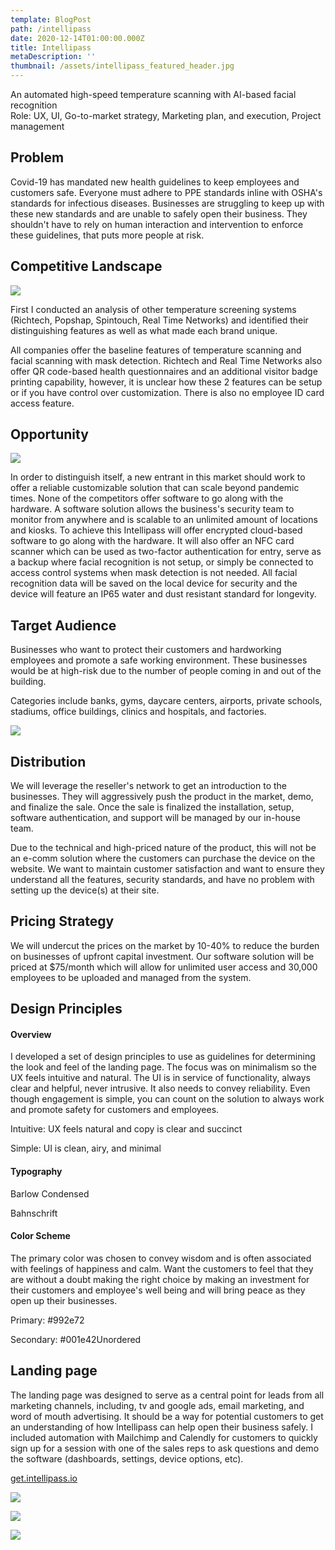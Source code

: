 ```yaml
---
template: BlogPost
path: /intellipass
date: 2020-12-14T01:00:00.000Z
title: Intellipass
metaDescription: ''
thumbnail: /assets/intellipass_featured_header.jpg
---
```

An automated high-speed temperature scanning with AI-based facial recognition\
Role: UX, UI, Go-to-market strategy, Marketing plan, and execution, Project management

## **Problem**

Covid-19 has mandated new health guidelines to keep employees and customers safe. Everyone must adhere to PPE standards inline with OSHA's standards for infectious diseases. Businesses are struggling to keep up with these new standards and are unable to safely open their business. They shouldn't have to rely on human interaction and intervention to enforce these guidelines, that puts more people at risk.



## **Competitive Landscape**

![](/assets/intellipass_competition_header.jpg)

First I conducted an analysis of other temperature screening systems (Richtech, Popshap, Spintouch, Real Time Networks) and identified their distinguishing features as well as what made each brand unique.

All companies offer the baseline features of temperature scanning and facial scanning with mask detection. Richtech and Real Time Networks also offer QR code-based health questionnaires and an additional visitor badge printing capability, however, it is unclear how these 2 features can be setup or if you have control over customization. There is also no employee ID card access feature. 



## **Opportunity**

![](/assets/intellipass_opportunity_header.jpg)

In order to distinguish itself, a new entrant in this market should work to offer a reliable customizable solution that can scale beyond pandemic times. None of the competitors offer software to go along with the hardware. A software solution allows the business's security team to monitor from anywhere and is scalable to an unlimited amount of locations and kiosks. To achieve this Intellipass will offer encrypted cloud-based software to go along with the hardware. It will also offer an NFC card scanner which can be used as two-factor authentication for entry, serve as a backup where facial recognition is not setup, or simply be connected to access control systems when mask detection is not needed. All facial recognition data will be saved on the local device for security and the device will feature an IP65 water and dust resistant standard for longevity.



## **Target Audience**

Businesses who want to protect their customers and hardworking employees and promote a safe working environment. These businesses would be at high-risk due to the number of people coming in and out of the building.

Categories include banks, gyms, daycare centers, airports, private schools, stadiums, office buildings, clinics and hospitals, and factories.

![](/assets/intellipass_audience_header.jpg)

## **Distribution**

We will leverage the reseller's network to get an introduction to the businesses. They will aggressively push the product in the market, demo, and finalize the sale. Once the sale is finalized the installation, setup, software authentication, and support will be managed by our in-house team.

Due to the technical and high-priced nature of the product, this will not be an e-comm solution where the customers can purchase the device on the website. We want to maintain customer satisfaction and want to ensure they understand all the features, security standards, and have no problem with setting up the device(s) at their site.



## **Pricing Strategy**

We will undercut the prices on the market by 10-40% to reduce the burden on businesses of upfront capital investment. Our software solution will be priced at $75/month which will allow for unlimited user access and 30,000 employees to be uploaded and managed from the system.

## **Design Principles**

#### **Overview**

I developed a set of design principles to use as guidelines for determining the look and feel of the landing page. The focus was on minimalism so the UX feels intuitive and natural. The UI is in service of functionality, always clear and helpful, never intrusive. It also needs to convey reliability. Even though engagement is simple, you can count on the solution to always work and promote safety for customers and employees.

Intuitive: UX feels natural and copy is clear and succinct 

Simple: UI is clean, airy, and minimal



#### Typography

Barlow Condensed

Bahnschrift



#### Color Scheme

The primary color was chosen to convey wisdom and is often associated with feelings of happiness and calm. Want the customers to feel that they are without a doubt making the right choice by making an investment for their customers and employee's well being and will bring peace as they open up their businesses.

Primary: #992e72

Secondary: #001e42Unordered



## **Landing page**

The landing page was designed to serve as a central point for leads from all marketing channels, including, tv and google ads, email marketing, and word of mouth advertising. It should be a way for potential customers to get an understanding of how Intellipass can help open their business safely. I included automation with Mailchimp and Calendly for customers to quickly sign up for a session with one of the sales reps to ask questions and demo the software (dashboards, settings, device options, etc).

[get.intellipass.io](http://get.intellipass.io)

![](/assets/intellipass_lp_top.png)

![](/assets/intellipass_lp_features.png)

![](/assets/intellipass_lp_bottom.jpg)
